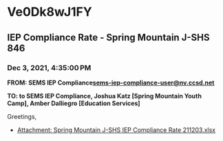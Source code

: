 # Ve0Dk8wJ1FY
## IEP Compliance Rate - Spring Mountain J-SHS 846
### Dec 3, 2021, 4:35:00 PM
**FROM: SEMS IEP Compliance<sems-iep-compliance-user@nv.ccsd.net>**

**TO: to SEMS IEP Compliance, Joshua Katz [Spring Mountain Youth Camp], Amber Dalliegro [Education Services]**


Greetings,  





* [Attachment: Spring Mountain J-SHS IEP Compliance Rate 211203.xlsx](Ve0Dk8wJ1FY-attachment-1.xlsx)
